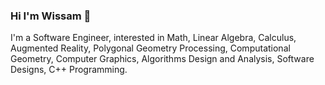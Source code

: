### Hi I'm Wissam 👋

I'm a Software Engineer, interested in Math, Linear Algebra, Calculus, Augmented Reality, Polygonal Geometry Processing, Computational Geometry, Computer Graphics, Algorithms Design and Analysis, Software Designs, C++ Programming.

<!--
**WissamElkadi/WissamElkadi** is a ✨ _special_ ✨ repository because its `README.md` (this file) appears on your GitHub profile.

Here are some ideas to get you started:

- 🔭 I’m currently working at Roku as Native UI Software Engineer
- 🌱 I’m currently learning ...
- 👯 I’m looking to collaborate on ...
- 🤔 I’m looking for help with ...
- 💬 Ask me about Augmented Reality, ARCore, ARKit, Computer Graphics, Opengl, Metal, C++
- 📫 How to reach me: ...
- 😄 Pronouns: ...
- ⚡ Fun fact: ...
-->
